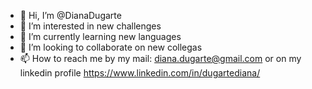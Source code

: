 - 👋 Hi, I’m @DianaDugarte
- 👀 I’m interested in new challenges
- 🌱 I’m currently learning new languages
- 💞️ I’m looking to collaborate on new collegas
- 📫 How to reach me by my mail: diana.dugarte@gmail.com or on my linkedin profile https://www.linkedin.com/in/dugartediana/
<!---
DianaDugarte/DianaDugarte is a ✨ special ✨ repository because its `README.md` (this file) appears on your GitHub profile.
You can click the Preview link to take a look at your changes.
--->
